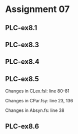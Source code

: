 # Assignment 07
## PLC-ex8.1
## PLC-ex8.3
## PLC-ex8.4
## PLC-ex8.5
Changes in CLex.fsl: line 80-81

Changes in CPar.fsy: line 23, 136

Changes in Absyn.fs: line 38
## PLC-ex8.6

